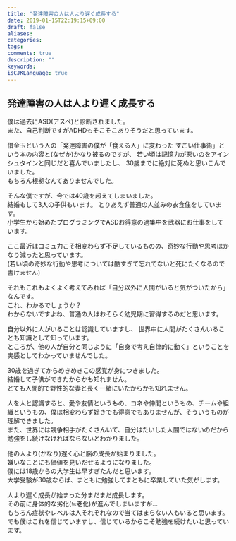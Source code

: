 ```yaml
---
title: "発達障害の人は人より遅く成長する"
date: 2019-01-15T22:19:15+09:00
draft: false
aliases:
categories:
tags:
comments: true
description: ""
keywords:
isCJKLanguage: true
---
```


## 発達障害の人は人より遅く成長する

僕は過去にASD(アスペ)と診断されました。  
また、自己判断ですがADHDもそこそこありそうだと思っています。

借金玉という人の「発達障害の僕が「食える人」に変わった すごい仕事術」という本の内容と(なぜか)かなり被るのですが、
若い頃は記憶力が悪いのをアインシュタインと同じだと喜んでいましたし、
30歳までに絶対に死ぬと思いこんでいました。  
もちろん根拠なんてありませんでした。

そんな僕ですが、今では40歳を超えてしまいました。  
結婚もして3人の子供もいます。
とりあえず普通の人並みの衣食住をしています。  
小学生から始めたプログラミングでASDお得意の過集中を武器にお仕事をしています。

ここ最近はコミュ力こそ相変わらず不足しているものの、奇妙な行動や思考はかなり減ったと思っています。  
(若い頃の奇妙な行動や思考については酷すぎて忘れてないと死にたくなるので書けません)

それもこれもよくよく考えてみれば「自分以外に人間がいると気がついたから」なんです。  
これ、わかるでしょうか？  
わからないですよね、普通の人はおそらく幼児期に習得するのだと思います。

自分以外に人がいることは認識していますし、
世界中に人間がたくさんいることも知識として知っています。  
ところが、他の人が自分と同じように「自身で考え自律的に動く」ということを実感としてわかっていませんでした。

30歳を過ぎてからめきめきこの感覚が身につきました。  
結婚して子供ができたからかも知れません。  
とても人間的で野性的な妻と長く一緒にいたからかも知れません。

人を人と認識すると、愛や友情というもの、コネや仲間というもの、チームや組織というもの、僕は相変わらず好きでも得意でもありませんが、そういうものが理解できました。  
また、世界には競争相手がたくさんいて、自分はたいした人間ではないのだから勉強をし続けなければならないとわかりました。

他の人より(かなり)遅く心と脳の成長が始まりました。  
嫌いなことにも価値を見いだせるようになりました。    
僕には18歳からの大学生は早すぎたんだと思います。  
大学受験が30歳ならば、まともに勉強してまともに卒業していた気がします。

人より遅く成長が始まった分まだまだ成長します。  
その前に身体的な劣化(≒老化)が進んでしまいますが…  
もちろん症状やレベルは人それぞれなので当てはまらない人もいると思います。  
でも僕はこれを信じていますし、信じているからこそ勉強を続けたいと思っています。
